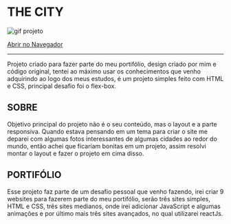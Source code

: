 # THE CITY

![gif projeto](assets/to-readme/videoForRed.gif)

[Abrir no Navegador](https://white-sx.github.io/theCity_Site/)

---
 Projeto criado para fazer parte do meu portifólio, design criado por mim e código original, tentei ao máximo usar os conhecimentos que venho adquirindo ao logo dos meus estudos, é um projeto simples feito com HTML e CSS, principal desafio foi o flex-box.

## SOBRE

Objetivo principal do projeto não é o seu conteúdo, mas o layout e a parte responsiva. Quando estava pensando em um tema para criar o site me deparei com algumas fotos interessantes de algumas cidades ao redor do mundo, então achei que ficaríam bonitas em um projeto, assim resolvi montar o layout e fazer o projeto em cima disso.

## PORTIFÓLIO

Esse projeto faz parte de um desafio pessoal que venho fazendo, irei criar 9 websites para fazerem parte do meu portifólio, serão três sites simples, HTML e CSS, três sites medianos, onde irei adicionar JavaScript e algumas animações e por último mais três sites avançados, no qual utilizarei reactJs.

